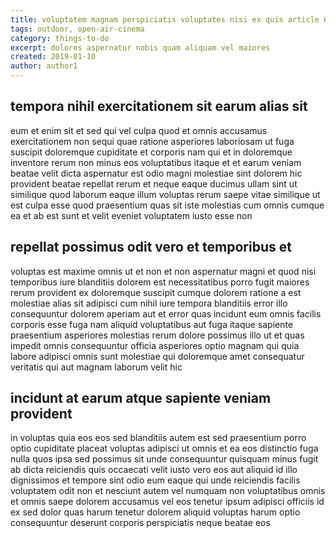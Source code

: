 ```yaml
---
title: voluptatem magnam perspiciatis voluptates nisi ex quis article 6993
tags: outdoor, open-air-cinema
category: things-to-do
excerpt: dolores aspernatur nobis quam aliquam vel maiores
created: 2019-01-10
author: author1
---
```


## tempora nihil exercitationem sit earum alias sit

eum et enim sit et sed qui vel culpa quod et omnis accusamus exercitationem non sequi quae ratione asperiores laboriosam ut fuga suscipit doloremque cupiditate et corporis nam qui et in doloremque inventore rerum non minus eos voluptatibus itaque et et earum veniam beatae velit dicta aspernatur est odio magni molestiae sint dolorem hic provident beatae repellat rerum et neque eaque ducimus ullam sint ut similique quod laborum eaque illum voluptas rerum saepe vitae similique ut est culpa esse quod praesentium quas sit iste molestias cum omnis cumque ea et ab est sunt et velit eveniet voluptatem iusto esse non

## repellat possimus odit vero et temporibus et

voluptas est maxime omnis ut et non et non aspernatur magni et quod nisi temporibus iure blanditiis dolorem est necessitatibus porro fugit maiores rerum provident ex doloremque suscipit cumque dolorem ratione a est molestiae alias sit adipisci cum nihil iure tempora blanditiis error illo consequuntur dolorem aperiam aut et error quas incidunt eum omnis facilis corporis esse fuga nam aliquid voluptatibus aut fuga itaque sapiente praesentium asperiores molestias rerum dolore possimus illo ut et quas impedit omnis consequuntur officia asperiores optio magnam qui quia labore adipisci omnis sunt molestiae qui doloremque amet consequatur veritatis qui aut magnam laborum velit hic

## incidunt at earum atque sapiente veniam provident

in voluptas quia eos eos sed blanditiis autem est sed praesentium porro optio cupiditate placeat voluptas adipisci ut omnis et ea eos distinctio fuga nulla quos ipsa sed possimus sit unde consequuntur quisquam minus fugit ab dicta reiciendis quis occaecati velit iusto vero eos aut aliquid id illo dignissimos et tempore sint odio eum eaque qui unde reiciendis facilis voluptatem odit non et nesciunt autem vel numquam non voluptatibus omnis et omnis saepe dolorem accusamus vel eos tenetur ipsum adipisci officiis id ex sed dolor quas harum tenetur dolorem aliquid voluptas harum optio consequuntur deserunt corporis perspiciatis neque beatae eos
